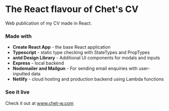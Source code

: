 # The React flavour of Chet's CV
Web publication of my CV made in React. 

### Made with
* **Create React App** - the base React application
* **Typescript** - static type checking with StateTypes and PropTypes
* **antd Design Library** - Additional UI components for modals and inputs 
* **Express** - local backend
* **Nodemailer and Mailgun** - For sending email enquiries with user-inputted data 
* **Netlify** - cloud hosting and production backend using Lambda functions 

### See it live
Check it out at www.chet-w.com 



